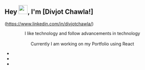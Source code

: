 ## Hey <img src="https://github.com/TheDudeThatCode/TheDudeThatCode/blob/master/Assets/Hi.gif" width="29px">, I'm [Divjot Chawla!]
(https://www.linkedin.com/in/divjotchawla/)
<center> I like technology and follow advancements in technology<center><br>
  <center>Currently I am working on my Portfolio using React</center>
<ul>
  <li></li>
  <li></li>
  <li></li>
  </ul>
